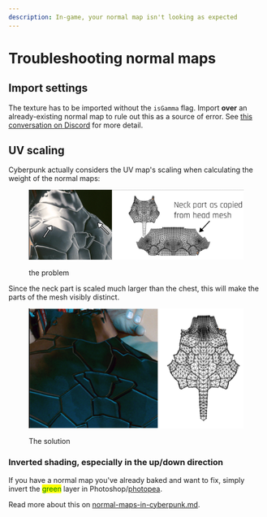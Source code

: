 ```yaml
---
description: In-game, your normal map isn't looking as expected
---
```


# Troubleshooting normal maps

## Import settings

The texture has to be imported without the `isGamma` flag. Import **over** an already-existing normal map to rule out this as a source of error. See [this conversation on Discord](https://discord.com/channels/717692382849663036/1039320529255026829/1041478803584733276) for more detail.

## UV scaling

Cyberpunk actually considers the UV map's scaling when calculating the weight of the normal maps:

<figure><img src="../../../.gitbook/assets/normal_maps_UV_scaling.png" alt=""><figcaption><p>the problem</p></figcaption></figure>

Since the neck part is scaled much larger than the chest, this will make the parts of the mesh visibly distinct.

<figure><img src="../../../.gitbook/assets/normal_maps_UV_scaling_2.png" alt=""><figcaption><p>The solution</p></figcaption></figure>

### Inverted shading, especially in the up/down direction

If you have a normal map you've already baked and want to fix, simply invert the <mark style="color:green;">green</mark> layer in Photoshop/[photopea](https://www.photopea.com/).&#x20;

Read more about this on [normal-maps-in-cyberpunk.md](../../../for-mod-creators-theory/materials/textures/normal-maps-in-cyberpunk.md "mention").


